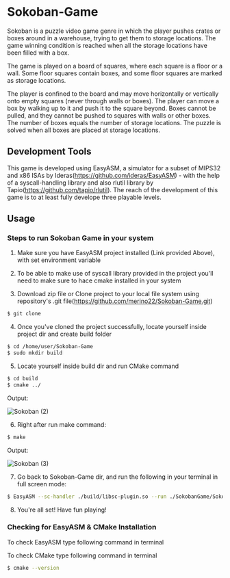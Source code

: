 # Sokoban-Game
Sokoban is a puzzle video game genre in which the player pushes crates or boxes around in a warehouse, trying to get them to storage locations. 
The game winning condition is reached when all the storage locations have been filled with a box.

The game is played on a board of squares, where each square is a floor or a wall. Some floor squares contain boxes, and some floor squares are marked as storage locations.

The player is confined to the board and may move horizontally or vertically onto empty squares (never through walls or boxes). The player can move a box by walking up to it and push it to the square beyond. Boxes cannot be pulled, and they cannot be pushed to squares with walls or other boxes. The number of boxes equals the number of storage locations. The puzzle is solved when all boxes are placed at storage locations. 

## Development Tools

This game is developed using EasyASM, a simulator for a subset of MIPS32 and x86 ISAs by Ideras(https://github.com/ideras/EasyASM) - with the help of a syscall-handling library and also rlutil library by Tapio(https://github.com/tapio/rlutil). The reach of the development of this game is to at least fully develope three playable levels.

## Usage

### Steps to run Sokoban Game in your system
 
1. Make sure you have EasyASM project installed (Link provided Above), with set environment variable

2. To be able to make use of syscall library provided in the project you'll need to make sure to hace cmake installed in your system

3. Download zip file or Clone project to your local file system using repository's .git file(https://github.com/merino22/Sokoban-Game.git)
```bash
$ git clone 
```

4. Once you've cloned the project successfully, locate yourself inside project dir and create build folder

```bash
$ cd /home/user/Sokoban-Game
$ sudo mkdir build
```
5. Locate yourself inside build dir and run CMake command
```bash
$ cd build
$ cmake ../
```
Output: 

![Sokoban (2)](https://user-images.githubusercontent.com/47042092/112726639-1de27480-8ee4-11eb-9356-18b96a87d9f5.png)

6. Right after run make command: 
```bash
$ make
```
Output:

![Sokoban (3)](https://user-images.githubusercontent.com/47042092/112726646-2cc92700-8ee4-11eb-9b18-ff9fcb99c5bd.png)

7. Go back to Sokoban-Game dir, and run the following in your terminal in full screen mode: 

```bash 
$ EasyASM --sc-handler ./build/libsc-plugin.so --run ./SokobanGame/Sokoban.asm ./SokobanGame/Maps.asm SokobanGame/Figures.asm
```
8. You're all set! Have fun playing!

### Checking for EasyASM & CMake Installation
To check EasyASM type following command in terminal

To check CMake type following command in terminal
```bash 
$ cmake --version
```
